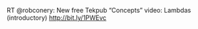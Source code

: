 <!--
id: 224303194
link: http://kevinisom.info/post/224303194/rt-robconery-new-free-tekpub-concepts-video
slug: rt-robconery-new-free-tekpub-concepts-video
date: Tue Oct 27 2009 13:06:51 GMT+1300 (NZDT)
raw: {"blog_name":"kevinisom","id":224303194,"post_url":"http://kevinisom.info/post/224303194/rt-robconery-new-free-tekpub-concepts-video","slug":"rt-robconery-new-free-tekpub-concepts-video","type":"text","date":"2009-10-27 00:06:51 GMT","timestamp":1256602011,"state":"published","format":"html","reblog_key":"HR0WMMak","tags":[],"short_url":"http://tmblr.co/Zw68YyDNfXQ","highlighted":[],"feed_item":"http://twitter.com/kev_nz/statuses/5186368824","from_feed_id":"650289","note_count":0,"title":null,"body":"<p>RT @robconery: New free Tekpub &#8220;Concepts&#8221; video: Lambdas (introductory) <a href=\"http://bit.ly/1PWEvc\" target=\"_blank\">http://bit.ly/1PWEvc</a></p>"}
publish: 2009-10-027
tags: 
title: null
-->


RT @robconery: New free Tekpub “Concepts” video: Lambdas (introductory)
<http://bit.ly/1PWEvc>


